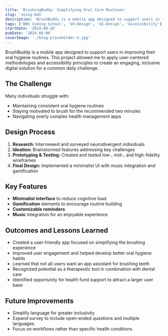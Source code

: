 ```yaml
---
title: 'BrushingBuddy: Simplifying Oral Care Routines'
slug: 'using-mdx'
description: 'BrushBuddy is a mobile app designed to support users in improving their oral hygiene routines.'
tags: ['WBS Coding School', 'UX-Design', 'UI-Design', 'Accessibility']
startDate: '2024-08-26'
pubDate: '2024-09-06'
coverImage: './blog-placeholder-5.jpg'
---
```


BrushBuddy is a mobile app designed to support users in improving their oral hygiene routines. This project allowed me to apply user-centered methodologies and accessibility principles to create an engaging, inclusive digital solution for a common daily challenge.

## The Challenge

Many individuals struggle with:

- Maintaining consistent oral hygiene routines
- Staying motivated to brush for the recommended two minutes
- Navigating overly complex health management apps

## Design Process

1. **Research:** Interviewed and surveyed neurodivergent individuals
2. **Ideation:** Brainstormed features addressing key challenges
3. **Prototyping & Testing:** Created and tested low-, mid-, and high-fidelity wireframes
4. **Final Design:** Implemented a minimalist UI with music integration and gamification

## Key Features

- **Minimalist interface** to reduce cognitive load
- **Gamification** elements to encourage routine building
- **Customizable reminders**
- **Music** integration for an enjoyable experience

## Outcomes and Lessons Learned

- Created a user-friendly app focused on simplifying the brushing experience
- Improved user engagement and helped develop better oral hygiene habits
- Learned that not all users want an app assistant for brushing teeth
- Recognized potential as a therapeutic tool in combination with dental care
- Identified opportunity for health fund support to attract a larger user base

## Future Improvements

- Simplify language for greater inclusivity
- Expand survey to include open-ended questions and multiple languages.
- Focus on workflows rather than specific health conditions
